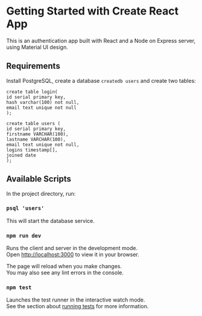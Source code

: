 # Getting Started with Create React App

This is an authentication app built with React and a Node on Express server, using Material UI design.

## Requirements

Install PostgreSQL, create a database `createdb users` and create two tables:

```
create table login(
id serial primary key,
hash varchar(100) not null,
email text unique not null
);
```

```
create table users (
id serial primary key,
firstname VARCHAR(100),
lastname VARCHAR(100),
email text unique not null,
logins timestamp[],
joined date
);
```

## Available Scripts

In the project directory, run:

### `psql 'users'`

This will start the database service.

### `npm run dev`

Runs the client and server in the development mode.\
Open [http://localhost:3000](http://localhost:3000) to view it in your browser.

The page will reload when you make changes.\
You may also see any lint errors in the console.

### `npm test`

Launches the test runner in the interactive watch mode.\
See the section about [running tests](https://facebook.github.io/create-react-app/docs/running-tests) for more information.
